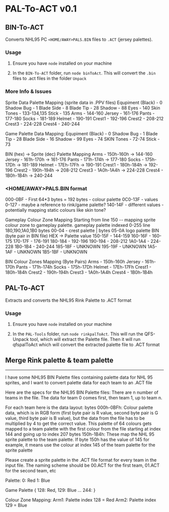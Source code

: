 # PAL-To-ACT v0.1

## BIN-To-ACT
Converts NHL95 PC `<HOME/AWAY>PALS.BIN` files to `.ACT` (jersey palettes).

### Usage
1. Ensure you have `node` installed on your machine

2. In the `BIN-To-ACT` folder, run `node binToAct`. This will convert the `.bin` files to .act files in the folder `Unpack`

### More Info & Issues

Sprite Data Palette Mapping (sprite data in .PPV files)
Equpiment (Black) - 0
Shadow Bug - 1
Blade Side - 8
Blade Tip - 28
Shadow - 88
Eyes - 140
Skin Tones - 133-134,135
Stick - 135
Arms - 144-160
Jersey - 161-176
Pants - 177-180
Socks - 181-189
Helmet - 190-191
Crest1 - 192-196
Crest2 - 208-212
Crest3 - 224-228
Crest4 - 240-244

Game Palette Data Mapping:
Equpiment (Black) - 0
Shadow Bug - 1
Blade Tip - 28
Blade Side - 16
Shadow - 99
Eyes - 74
SKIN Tones - 72-74
Stick - 73

BIN (hex) -> Sprite (dec) Palette Mapping
Arms - 150h-160h -> 144-160
Jersey - 161h-170h -> 161-176
Pants - 171h-174h -> 177-180
Socks - 175h-17Dh -> 181-189
Helmet - 17Eh-17Fh -> 190-191
Crest1 - 180h-184h -> 192-196
Crest2 - 190h-194h -> 208-212
Crest3 - 1A0h-1A4h -> 224-228
Crest4 - 1B0h-1B4h -> 240-244

### <HOME/AWAY>PALS.BIN format
000-0BF - First 64*3 bytes = 192 bytes - colour palette
0C0-13F - values 0-127 - maybe a reference to rink/game palette?
140-14F - different values - potentially mapping static colours like skin tone?

Gameplay Colour Zone Mapping
Starting from line 150 -- mapping sprite colour zone to gameplay palette. gameplay palette indexed 0-255
line 180,190,1A0,1B0 bytes 00-04 - crest palette | bytes 05-0A logo palette
BIN (byte pair in BIN file) HEX -> Palette value
150-15F - 144-159
160-16F - 160-175
170-17F - 176-191
180-184 - 192-196
190-194 - 208-212
1A0-1A4 - 224-228
1B0-1B4 - 240-244
185-18F - UNKNOWN
195-19F - UNKNOWN
1A5-1AF - UNKNOWN
1B5-1BF - UNKNOWN

BIN Colour Zones Mapping (Byte Pairs)
Arms - 150h-160h
Jersey - 161h-170h
Pants - 171h-174h
Socks - 175h-17Dh
Helmet - 17Eh-17Fh
Crest1 - 180h-184h
Crest2 - 190h-194h
Crest3 - 1A0h-1A4h
Crest4 - 1B0h-1B4h

## PAL-To-ACT
Extracts and converts the NHL95 Rink Palette to .ACT format

### Usage
1. Ensure you have `node` installed on your machine

2. In the `PAL-Tools` folder, run `node rinkpalToAct`. This will run the QFS-Unpack tool, which will extract the Palette file. Then it will run qfspalToAct which will convert the extracted palette file to .ACT format

## Merge Rink palette & team palette


----

I have some NHL95 BIN Palette files containing palette data for NHL 95 sprites, and I want to convert palette data for each team to an .ACT file

Here are the specs for the NHL95 BIN Palette files:
There are n number of teams in the file. The data for team 0 comes first, then team 1, up to team n.

For each team here is the data layout:
bytes 000h-0BFh: Colour palette data, which is in RGB form (first byte pair is R value, second byte pair is G value, third byte pair is B value), but the data from the file has to be multiplied by 4 to get the correct value. This palette of 64 colours gets mapped to a team palette with the first colour from the file starting at index 144 and going up to index 207
bytes 150h-1B4h: These map the NHL 95 sprite palette to the team palette. If byte 150h has the value of 145 for example, it means use the colour at index 145 of the team palette for the sprite palette

Please create a sprite palette in the .ACT file format for every team in the input file. The naming scheme should be 00.ACT for the first team, 01.ACT for the second team, etc



Palette:
0: Red
1: Blue


Game Palette {
    128: Red,
    129: Blue
    ...
    244:
}

Colour Zone Mapping:
Arm1: Palette index 128 = Red
Arm2: Palette index 129 = Blue